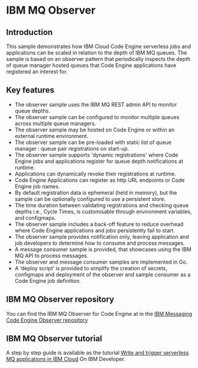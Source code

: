 # IBM MQ Observer

## Introduction
This sample demonstrates how IBM Cloud Code Engine serverless jobs and applications can be scaled in relation to the depth of IBM MQ queues. The sample is based on an observer pattern that periodically inspects the depth of queue manager hosted queues that Code Engine applications have registered an interest for.

## Key features
- The observer sample uses the IBM MQ REST admin API to monitor queue depths.
- The observer sample can be configured to monitor multiple queues across multiple queue managers.
- The observer sample may be hosted on Code Engine or within an external runtime environment.
- The observer sample can be pre-loaded with static list of queue manager : queue pair registrations on start-up.
- The observer sample supports 'dynamic registrations' where Code Engine jobs and applications register for queue depth notifications at runtime.
- Applications can dynamically revoke their registrations at runtime.
- Code Engine Applications can register as http URL endpoints or Code Engine job names.
- By default registration data is ephemeral (held in memory), but the sample can be optionally configured to use a persistent store.
- The time duration between validating registrations and checking queue depths i.e., Cycle Times, is customisable through environment variables, and configmaps.
- The observer sample includes a back-off feature to reduce overhead where Code Engine applications and jobs persistently fail to start.
- The observer sample provides notification only, leaving application and job developers to determine how to consume and process messages.
- A message consumer sample is provided, that showcases using the IBM MQ API to process messages.
- The observer and message consumer samples are implemented in Go.
- A ‘deploy script’ is provided to simplify the creation of secrets, configmaps and deployment of  the observer and sample consumer as a Code Engine job definition.

## IBM MQ Observer repository
You can find the IBM MQ Observer for Code Engine at in the [IBM Messaging Code Engine Observer repository](https://github.com/ibm-messaging/mq-code-engine-observer)

## IBM MQ Observer tutorial
A step by step guide is available as the tutorial [Write and trigger serverless MQ applications in IBM Cloud](https://developer.ibm.com/tutorials/mq-write-and-run-serverless-mq-applications/)
On IBM Developer.
